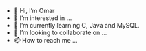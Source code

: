 - 👋 Hi, I’m Omar
- 👀 I’m interested in ...
- 🌱 I’m currently learning C, Java and MySQL.
- 💞️ I’m looking to collaborate on ...
- 📫 How to reach me ...

<!---
omwcoding/omwcoding is a ✨ special ✨ repository because its `README.md` (this file) appears on your GitHub profile.
You can click the Preview link to take a look at your changes.
--->
